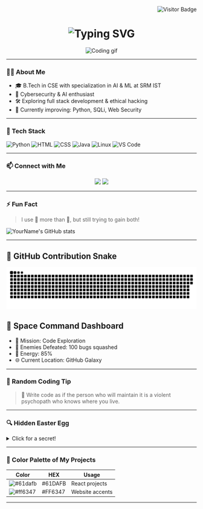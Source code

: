 <!-- Visitor Badge -->
<p align="right">
  <img src="https://visitor-badge.laobi.icu/badge?page_id=Rajbhandari107.Rajbhandari107" alt="Visitor Badge"/>
</p>

<!-- Typing SVG Header -->
<h1 align="center">
  <img src="https://readme-typing-svg.herokuapp.com?font=Fira+Code&size=30&duration=4000&pause=1000&color=00F5FF&center=true&vCenter=true&width=600&lines=Hi+%F0%9F%91%8B+I'm+Buddham+Rajbhandari;Welcome+to+my+GitHub+Profile!" alt="Typing SVG" />
</h1>

<p align="center">
  <img src="https://media.giphy.com/media/qgQUggAC3Pfv687qPC/giphy.gif" width="300" alt="Coding gif"/>
</p>

---

### 👨‍💻 About Me

- 🎓 B.Tech in CSE with specialization in AI & ML at SRM IST  
- 🧠 Cybersecurity & AI enthusiast  
- 🛠️ Exploring full stack development & ethical hacking  
- 🎯 Currently improving: Python, SQLi, Web Security

---

### 🚀 Tech Stack

![Python](https://img.shields.io/badge/Python-3670A0?style=for-the-badge&logo=python&logoColor=ffdd54)
![HTML](https://img.shields.io/badge/HTML-E34F26?style=for-the-badge&logo=html5&logoColor=white)
![CSS](https://img.shields.io/badge/CSS-1572B6?style=for-the-badge&logo=css3&logoColor=white)
![Java](https://img.shields.io/badge/Java-ED8B00?style=for-the-badge&logo=java&logoColor=white)
![Linux](https://img.shields.io/badge/Linux-FCC624?style=for-the-badge&logo=linux&logoColor=black)
![VS Code](https://img.shields.io/badge/VS%20Code-007ACC?style=for-the-badge&logo=visual-studio-code&logoColor=white)

---

### 📫 Connect with Me

<p align="center">
  <a href="mailto:buddhamrajbhandari30@gmail.com"><img src="https://img.shields.io/badge/Gmail-D14836?style=for-the-badge&logo=gmail&logoColor=white"/></a>
  <a href="https://www.linkedin.com/in/buddham-rajbhandari"><img src="https://img.shields.io/badge/LinkedIn-blue?style=for-the-badge&logo=linkedin&logoColor=white"/></a>
</p>

---

### ⚡ Fun Fact
> I use 🧠 more than 💪, but still trying to gain both!



![YourName's GitHub stats](https://github-readme-stats.vercel.app/api?username=Rajbhandari107&show_icons=true&theme=radical)

---

## 🐍 GitHub Contribution Snake

![snake gif](https://raw.githubusercontent.com/Rajbhandari107/Rajbhandari107/main/output/github-contribution-grid-snake.svg)

## 🚀 Space Command Dashboard
- 🚀 Mission: Code Exploration
- 👾 Enemies Defeated: 100 bugs squashed
- 🔋 Energy: 85%
- 🌐 Current Location: GitHub Galaxy

---

### 🎲 Random Coding Tip

> 🤖 Write code as if the person who will maintain it is a violent psychopath who knows where you live.

---

### 🔍 Hidden Easter Egg

<details>
  <summary>Click for a secret!</summary>
  
  I once coded for 24 hours straight to finish a project! 🚀
</details>

---

### 🎨 Color Palette of My Projects

| Color | HEX    | Usage             |
|-------|--------|-------------------|
| ![#61dafb](https://via.placeholder.com/15/61dafb/000000?text=+) | #61DAFB | React projects    |
| ![#ff6347](https://via.placeholder.com/15/ff6347/000000?text=+) | #FF6347 | Website accents   |

---

